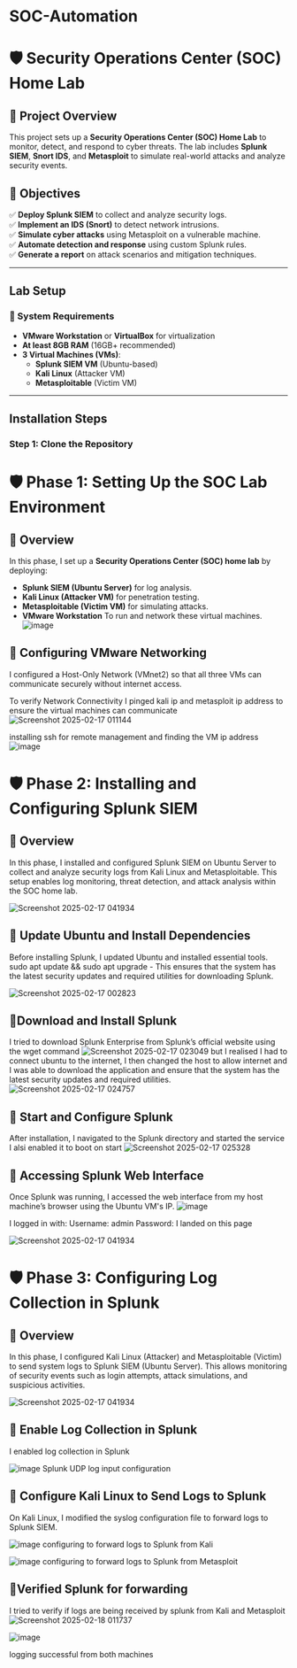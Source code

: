 # SOC-Automation
# 🛡️ Security Operations Center (SOC) Home Lab

## 📌 Project Overview
This project sets up a **Security Operations Center (SOC) Home Lab** to monitor, detect, and respond to cyber threats. The lab includes **Splunk SIEM**, **Snort IDS**, and **Metasploit** to simulate real-world attacks and analyze security events.

## 🎯 **Objectives**
✅ **Deploy Splunk SIEM** to collect and analyze security logs.  
✅ **Implement an IDS (Snort)** to detect network intrusions.  
✅ **Simulate cyber attacks** using Metasploit on a vulnerable machine.  
✅ **Automate detection and response** using custom Splunk rules.  
✅ **Generate a report** on attack scenarios and mitigation techniques.  

---

##  **Lab Setup**
### **📌 System Requirements**
- **VMware Workstation** or **VirtualBox** for virtualization
- **At least 8GB RAM** (16GB+ recommended)
- **3 Virtual Machines (VMs)**:
  -  **Splunk SIEM VM** (Ubuntu-based)
  - **Kali Linux** (Attacker VM)
  -  **Metasploitable** (Victim VM)

---

##  **Installation Steps**
### **Step 1: Clone the Repository**
# 🛡️ Phase 1: Setting Up the SOC Lab Environment  

## 📌 Overview  
In this phase, I set up a **Security Operations Center (SOC) home lab** by deploying:  
- **Splunk SIEM (Ubuntu Server)** for log analysis.  
- **Kali Linux (Attacker VM)** for penetration testing.  
- **Metasploitable (Victim VM)** for simulating attacks.
- **VMware Workstation** To run and network these virtual machines.
![image](https://github.com/user-attachments/assets/755edf7d-389c-4614-9267-07eb3119544a)

## 📌 Configuring VMware Networking
I configured a Host-Only Network (VMnet2) so that all three VMs can communicate securely without internet access.

To verify Network Connectivity I pinged kali ip and metasploit ip address to ensure the virtual machines can communicate
![Screenshot 2025-02-17 011144](https://github.com/user-attachments/assets/40724e36-3d36-4be6-b000-e5a71c61870d)



installing ssh for remote management and finding the VM ip address
![image](https://github.com/user-attachments/assets/5fa06423-1dbc-44d1-9546-f5a710193b3a)

# 🛡️ Phase 2: Installing and Configuring Splunk SIEM 

## 📌 Overview  
In this phase, I installed and configured Splunk SIEM on Ubuntu Server to collect and analyze security logs from Kali Linux and Metasploitable. This setup enables log monitoring, threat detection, and attack analysis within the SOC home lab.

![Screenshot 2025-02-17 041934](https://github.com/user-attachments/assets/78e788cc-940f-4b8a-b51d-3865f7846935)

## 📌 Update Ubuntu and Install Dependencies
Before installing Splunk, I updated Ubuntu and installed essential tools.
sudo apt update && sudo apt upgrade -
This ensures that the system has the latest security updates and required utilities for downloading Splunk.

![Screenshot 2025-02-17 002823](https://github.com/user-attachments/assets/0cad2818-5864-42b6-ab8b-0003fc8c8444)

## 📌Download and Install Splunk
I tried to download Splunk Enterprise from Splunk’s official website using the wget command
![Screenshot 2025-02-17 023049](https://github.com/user-attachments/assets/8f5cc5a4-ff3e-4add-a66b-8e84cf6fc146)
but I realised I had to connect ubuntu to the internet, I then changed the host to allow internet and I was able to download the application and ensure that the system has the latest security updates and required utilities.
![Screenshot 2025-02-17 024757](https://github.com/user-attachments/assets/dc05ac57-0ae9-4dad-a179-e3b181960fb0)

## 📌 Start and Configure Splunk
After installation, I navigated to the Splunk directory and started the service I alsi enabled it to boot on start
![Screenshot 2025-02-17 025328](https://github.com/user-attachments/assets/9e17f3da-0b78-4631-b884-1b53ac46c830)


## 📌 Accessing Splunk Web Interface
Once Splunk was running, I accessed the web interface from my host machine’s browser using the Ubuntu VM's IP. 
![image](https://github.com/user-attachments/assets/440860ae-0f7c-446c-b788-a85043bc9fb3)

I logged in with:
Username: admin
Password: 
I landed on this page 

![Screenshot 2025-02-17 041934](https://github.com/user-attachments/assets/78e788cc-940f-4b8a-b51d-3865f7846935)

# 🛡️ Phase 3: Configuring Log Collection in Splunk

## 📌 Overview  
In this phase, I configured Kali Linux (Attacker) and Metasploitable (Victim) to send system logs to Splunk SIEM (Ubuntu Server). This allows monitoring of security events such as login attempts, attack simulations, and suspicious activities.

![Screenshot 2025-02-17 041934](https://github.com/user-attachments/assets/78e788cc-940f-4b8a-b51d-3865f7846935)

## 📌 Enable Log Collection in Splunk
I enabled log collection in Splunk

![image](https://github.com/user-attachments/assets/270fb7c4-4868-44ac-9875-dcf940e4829f)
 Splunk UDP log input configuration

## 📌 Configure Kali Linux to Send Logs to Splunk
On Kali Linux, I modified the syslog configuration file to forward logs to Splunk SIEM.

![image](https://github.com/user-attachments/assets/a7860ecf-75f6-492d-8cd6-c1b614c1232e)
configuring to forward logs to Splunk from Kali

![image](https://github.com/user-attachments/assets/e1acabcc-3c41-4bf9-a15a-d7b63e0d4054)
configuring to forward logs to Splunk from Metasploit



## 📌Verified Splunk for forwarding
I tried to verify if logs are being received by splunk from Kali and Metasploit
![Screenshot 2025-02-18 011737](https://github.com/user-attachments/assets/808ba7bd-f471-4134-b611-74b930afd340)

![image](https://github.com/user-attachments/assets/d401e8d8-9328-4f3b-a188-4f998a82184a)



logging successful from both machines









